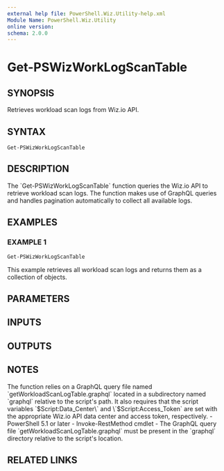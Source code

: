 ```yaml
---
external help file: PowerShell.Wiz.Utility-help.xml
Module Name: PowerShell.Wiz.Utility
online version:
schema: 2.0.0
---
```


# Get-PSWizWorkLogScanTable

## SYNOPSIS
Retrieves workload scan logs from Wiz.io API.

## SYNTAX

```
Get-PSWizWorkLogScanTable
```

## DESCRIPTION
The \`Get-PSWizWorkLogScanTable\` function queries the Wiz.io API to retrieve workload scan logs.
The function makes use of GraphQL queries and handles pagination automatically to collect all available logs.

## EXAMPLES

### EXAMPLE 1
```
Get-PSWizWorkLogScanTable
```

This example retrieves all workload scan logs and returns them as a collection of objects.

## PARAMETERS

## INPUTS

## OUTPUTS

## NOTES
The function relies on a GraphQL query file named \`getWorkloadScanLogTable.graphql\` located in a subdirectory named \`graphql\` relative to the script's path.
It also requires that the script variables \`$Script:Data_Center\` and \`$Script:Access_Token\` are set with the appropriate Wiz.io API data center and access token, respectively.
    - PowerShell 5.1 or later
    - Invoke-RestMethod cmdlet
    - The GraphQL query file \`getWorkloadScanLogTable.graphql\` must be present in the \`graphql\` directory relative to the script's location.

## RELATED LINKS
